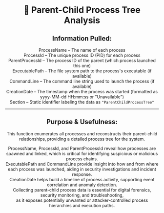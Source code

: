 <div align="center">

# 🌲 Parent-Child Process Tree Analysis

## **Information Pulled:**  
ProcessName – The name of each process  
ProcessId – The unique process ID (PID) for each process  
ParentProcessId – The process ID of the parent (which process launched this one)  
ExecutablePath – The file system path to the process's executable (if available)  
CommandLine – The command line string used to launch the process (if available)  
CreationDate – The timestamp when the process was started (formatted as yyyy-MM-dd HH:mm:ss or "Unavailable")  
Section – Static identifier labeling the data as `"ParentChildProcessTree"`

---

## **Purpose & Usefulness:**  
This function enumerates all processes and reconstructs their parent-child relationships, providing a detailed process tree for the system.

ProcessName, ProcessId, and ParentProcessId reveal how processes are spawned and linked, which is critical for identifying suspicious or malicious process chains.  
ExecutablePath and CommandLine provide insight into how and from where each process was launched, aiding in security investigations and incident response.  
CreationDate helps build a timeline of process activity, supporting event correlation and anomaly detection.  
Collecting parent-child process data is essential for digital forensics, security monitoring, and troubleshooting,  
as it exposes potentially unwanted or attacker-controlled process hierarchies and execution paths.

</div>
